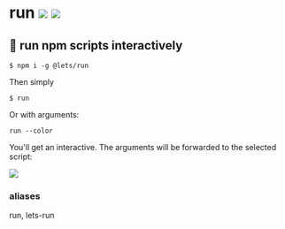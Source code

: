 # run [![](https://img.shields.io/npm/v/@lets/run.svg)](https://www.npmjs.com/package/@lets/run) [![](https://img.shields.io/badge/source--000000.svg?logo=github&style=social)](https://github.com/omrilotan/mono/tree/master/packages/run)

## 👟 run npm scripts interactively

```
$ npm i -g @lets/run
```

Then simply
```
$ run
```

Or with arguments:
```
run --color
```

You'll get an interactive. The arguments will be forwarded to the selected script:

![](https://user-images.githubusercontent.com/516342/55084108-5066f600-50ad-11e9-92ca-b8817ab7e098.gif)

### aliases

run, lets-run
